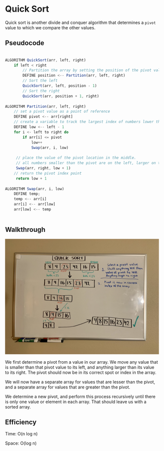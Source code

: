 # Quick Sort

Quick sort is another divide and conquer algorithm that determines a `pivot` value to which we compare the other values. 

## Pseudocode

```js

ALGORITHM QuickSort(arr, left, right)
    if left < right
        // Partition the array by setting the position of the pivot value
        DEFINE position <-- Partition(arr, left, right)
        // Sort the left
        QuickSort(arr, left, position - 1)
        // Sort the right
        QuickSort(arr, position + 1, right)

ALGORITHM Partition(arr, left, right)
    // set a pivot value as a point of reference
    DEFINE pivot <-- arr[right]
    // create a variable to track the largest index of numbers lower than the defined pivot
    DEFINE low <-- left - 1
    for i <- left to right do
        if arr[i] <= pivot
            low++
            Swap(arr, i, low)

     // place the value of the pivot location in the middle.
     // all numbers smaller than the pivot are on the left, larger on the right.
     Swap(arr, right, low + 1)
    // return the pivot index point
     return low + 1

ALGORITHM Swap(arr, i, low)
    DEFINE temp;
    temp <-- arr[i]
    arr[i] <-- arr[low]
    arr[low] <-- temp



```

## Walkthrough

![whiteboard](./quick-sort.jpg)

We first determine a pivot from a value in our array. We move any value that is smaller than that pivot value to its left, and anything larger than its value to its right. The pivot should now be in its correct spot or index in the array.

We will now have a separate array for values that are lesser than the pivot,
and a separate array for values that are greater than the pivot.

We determine a new pivot, and perform this process recursively until there is only one value or element in each array. That should leave us with a sorted array.

## Efficiency

Time: O(n log n)

Space: O(log n)